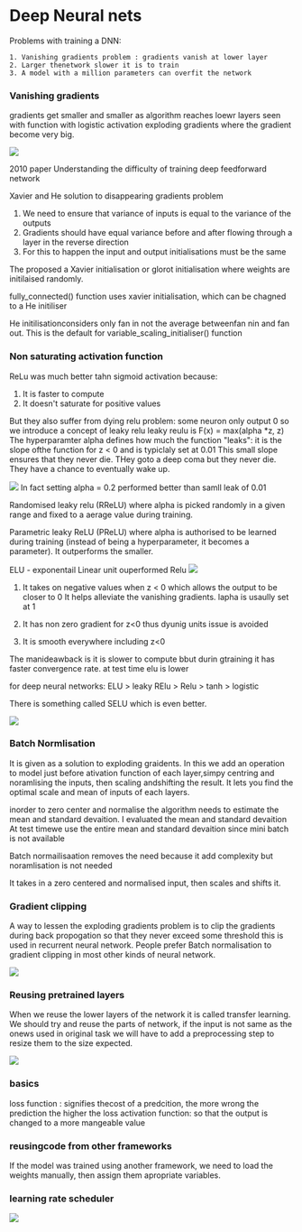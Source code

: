 # Deep Neural nets

Problems with training a DNN:

    1. Vanishing gradients problem : gradients vanish at lower layer
    2. Larger thenetwork slower it is to train
    3. A model with a million parameters can overfit the network

### Vanishing gradients

gradients get smaller and smaller as algorithm reaches loewr layers seen with function with logistic activation
exploding gradients where the gradient become very big.

![](exploding_gradients.png)

2010 paper Understanding the difficulty of training deep feedforward network

Xavier and He solution to disappearing gradients problem
1. We need to ensure that variance of inputs is equal to the variance of the outputs
2. Gradients should have equal variance before and after flowing through a layer in the reverse direction
3. For this to happen the input and output initialisations must be the same

The proposed a Xavier initialisation or glorot initialisation where weights are initilaised randomly.

fully_connected() function uses xavier initialisation, which can be chagned to a He initiliser

He initilisationconsiders only fan in not the average betweenfan nin and fan out. This is the default for variable_scaling_initialiser() function

### Non saturating activation function

ReLu was much better tahn sigmoid activation because:

1. It is faster to compute
2. It doesn't saturate for positive values

But they also suffer from dying relu problem: 
    some neuron only output 0
so we introduce a concept of leaky relu leaky reulu is F(x) =  max(alpha *z, z) 
The hyperparamter alpha defines how much the function "leaks": it is the slope ofthe function for z < 0 and is typiclaly set at 0.01
This small slope ensures that they never die. THey goto a deep coma but they
never die. They have a chance to eventually wake up.

![](leaky_relu.png)
In fact setting alpha = 0.2 performed better than samll leak of 0.01

Randomised leaky relu (RReLU) where alpha is picked randomly in a given range and fixed to a aerage value during training. 

Parametric leaky ReLU (PReLU) where alpha is authorised to be learned during training (instead of being a hyperparameter, it becomes a parameter). It outperforms the smaller.

ELU - exponentail Linear unit ouperformed Relu
![](elu.png)

1. It takes on negative values when z < 0 which allows the output to be closer to 0
It helps alleviate the vanishing gradients. lapha is usaully set at 1

2. It has non zero gradient for z<0 thus dyunig units issue is avoided

3. It is smooth everywhere including z<0

The manideawback is it is slower to compute bbut durin gtraining it has faster convergence rate. at test time elu is lower

for deep neural networks:
ELU > leaky RElu > Relu > tanh > logistic

There is something called SELU which is even better.

![](selu.png)

### Batch Normlisation

It is given as a solution to exploding graidents.
In this we add an operation to model just before ativation function of each layer,simpy centring and noramlising the inputs, then scaling andshifting the result. It lets you find the optimal scale and mean of inputs of each layers.

inorder to zero center and normalise the algorithm needs to estimate the mean and standard devaition. I evaluated the mean and standard devaition
At test timewe use the entire mean and standard devaition since mini batch is not available

Batch normailisaation removes the need because it add complexity but noramlisation is not needed

It takes in a zero centered and normalised input, then scales and shifts it.

### Gradient clipping 

A way to lessen the exploding gradients problem is to clip the gradients during back propogation so that they never exceed some threshold this is used in recurrent neural network. People prefer Batch normalisation to gradient clipping in most other kinds of neural network.

![](gradient_clipping_accuracy.png)

### Reusing pretrained layers

When we reuse the lower layers of the network it is called transfer learning.
We should try and reuse the parts of network, if the input is not same as the onews used in original task we will have to add a preprocessing step to resize them to the size expected.

![](reuse_accuracy.png)

### basics

loss function : signifies thecost of a predcition, the more wrong the prediction the higher the loss
activation function: so that the output is changed to a more mangeable value

### reusingcode from other frameworks

If the model was trained using another framework, we need to load the weights manually, then assign them apropriate variables. 

### learning rate scheduler

![](learning_rate_scheduler.png)

